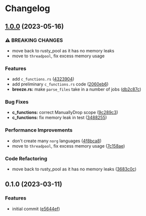 # Changelog

## [1.0.0](https://github.com/nvim-neorg/neorg-breeze/compare/v0.1.0...v1.0.0) (2023-05-16)


### ⚠ BREAKING CHANGES

* move back to rusty_pool as it has no memory leaks
* move to `threadpool`, fix excess memory usage

### Features

* add `c_functions.rs` ([4323904](https://github.com/nvim-neorg/neorg-breeze/commit/4323904d73804087229189b557378730b7308e82))
* add preliminary `c_functions.rs` code ([2060eb6](https://github.com/nvim-neorg/neorg-breeze/commit/2060eb6c63388f7a8df635fad8ac769d99ed27f4))
* **breeze.rs:** make `parse_files` take in a number of jobs ([db2c87c](https://github.com/nvim-neorg/neorg-breeze/commit/db2c87c78218b3b4b96e8cc7219701635a1105ec))


### Bug Fixes

* **c_functions:** correct ManuallyDrop scope ([9c289c3](https://github.com/nvim-neorg/neorg-breeze/commit/9c289c3da8f2e7fb65818193b29ab6a51663af2b))
* **c_functions:** fix memory leak in test ([3488255](https://github.com/nvim-neorg/neorg-breeze/commit/34882556a55606f9c34ef9b1e23e50b5c7b2ac34))


### Performance Improvements

* don't create many `norg` languages ([4f8bca8](https://github.com/nvim-neorg/neorg-breeze/commit/4f8bca83e46d9a2e2c45afa115985bf917f2d48d))
* move to `threadpool`, fix excess memory usage ([7c158ae](https://github.com/nvim-neorg/neorg-breeze/commit/7c158ae80677515f73e80ae5bd5b47949687f502))


### Code Refactoring

* move back to rusty_pool as it has no memory leaks ([3683c0c](https://github.com/nvim-neorg/neorg-breeze/commit/3683c0c5619acb02f0e3b23bab61afa4682e0077))

## 0.1.0 (2023-03-11)


### Features

* initial commit ([e5644ef](https://github.com/nvim-neorg/neorg-breeze/commit/e5644efc652520825c235aa239a4ab5519e23a7c))
